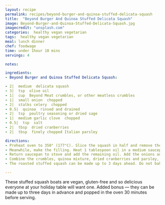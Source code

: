 ```yaml
---
layout: recipe
permalink: recipes/beyond-burger-and-quinoa-stuffed-delicata-squash
title:  "Beyond Burger And Quinoa Stuffed Delicata Squash"
image: Beyond-Burger-and-Quinoa-Stuffed-Delicata-Squash.jpg
imagecredit: "unsplash.com"
categories:  healthy vegan vegetarian
tags:  healthy vegan vegetarian
meal: lunch dinner
chef: foodwage
time: under 1hour 10 mins
servings: 4

notes:

ingredients:
- Beyond Burger and Quinoa Stuffed Delicata Squash:

- 2|  medium  delicata squash
- 3|  tsp  olive oil
- 1|  cup  Beyond Meat crumbles, or other meatless crumbles
- 1|  small onion  chopped
- 2|  stalks celery  chopped
- 0.5|  quinoa  rinsed and drained
- 2|  tsp  poultry seasoning or dried sage
- 1|  medium garlic clove  chopped
- 0.5|  tsp  salt
- 2|  tbsp  dried cranberries
- 2|  tbsp  finely chopped Italian parsley

directions:
- Preheat oven to 350° (177°C). Slice the squash in half and remove the seeds. Brush the cut sides of the squash with 1 teaspoon of olive oil and place cut side down on a foil-lined baking sheet. Bake until the squash is tender when pierced with a fork, about 40 minutes.
- Meanwhile, make the filling. Heat 1 tablespoon oil in a medium saucepan over medium heat. Add the crumbles and sauté until browned in places and heated through, 2 minutes. Pour into a medium bowl and set aside.
- Return saucepan to stove and add the remaining oil. Add the onions and celery and sauté until tender, 3 minutes. Add the quinoa, poultry seasoning and garlic, and sauté until fragrant, 1 minute. Reduce heat to low and add 1 scant cup water and salt. Cover and simmer until the liquid is absorbed and the quinoa is tender, about 15 minutes.
- Combine the crumbles, quinoa mixture, dried cranberries and parsley, stirring to combine. Turn the baked squash cut side up on the baking sheet. Carefully mound the quinoa stuffing into the squash cavities and bake until heated through, 10–15 minutes.
- The roasted stuffed squash can be made up to 3 days ahead. Do not bake the stuffed squash, instead, store in an air-tight container in the refrigerator. To finish, cover the squash with foil and bake in a 350°F (177°C) oven until heated through, 30 minutes.

---
```


These stuffed squash boats are vegan, gluten-free and so delicious everyone at your holiday table will want one. Added bonus — they can be made up to three days in advance and popped in the oven 30 minutes before serving.